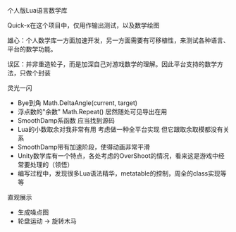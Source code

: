 个人版Lua语言数学库

Quick-x在这个项目中，仅用作输出测试，以及数学绘图

雄心：个人数学库一方面加速开发，另一方面需要有可移植性，来测试各种语言、平台的数学功能。

误区：并非重造轮子，而是加深自己对游戏数学的理解。因此平台支持的数学方法，只做个封装


灵光一闪
- Bye到角         Math.DeltaAngle(current, target)
- 浮点数的"余数"  Math.Repeat() 居然随处可见导出在用
- SmoothDamp系函数 应当找到源码
- Lua的小数取余对我非常有用 考虑做一种全平台实现 但它跟取余取模都没有关系
- SmoothDamp带有加速阶段，使得动画非常平滑
- Unity数学库有一个特点，各处考虑的OverShoot的情况，看来这是游戏中经常要处理的（领悟）
- 编写过程中，发现很多Lua语法精华，metatable的控制，周全的class实现等等

直观展示
- 生成噪点图
- 轮盘运动 -> 旋转木马